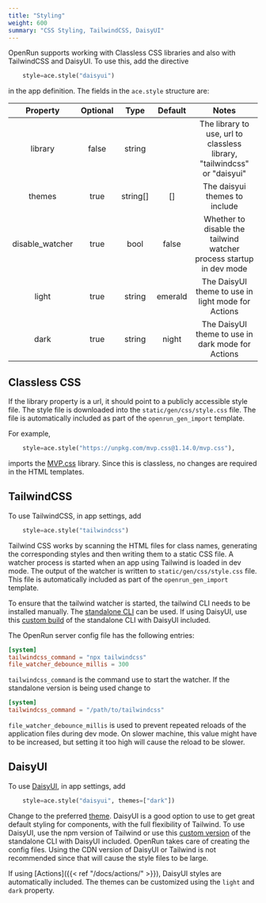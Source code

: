 ```yaml
---
title: "Styling"
weight: 600
summary: "CSS Styling, TailwindCSS, DaisyUI"
---
```


OpenRun supports working with Classless CSS libraries and also with TailwindCSS and DaisyUI. To use this, add the directive

```python {filename="app.star"}
    style=ace.style("daisyui")
```

in the app definition. The fields in the `ace.style` structure are:

|    Property     | Optional |   Type   | Default |                                  Notes                                   |
| :-------------: | :------: | :------: | :-----: | :----------------------------------------------------------------------: |
|     library     |  false   |  string  |         | The library to use, url to classless library, "tailwindcss" or "daisyui" |
|     themes      |   true   | string[] |   []    |                      The daisyui themes to include                       |
| disable_watcher |   true   |   bool   |  false  |   Whether to disable the tailwind watcher process startup in dev mode    |
|      light      |   true   |  string  | emerald |            The DaisyUI theme to use in light mode for Actions            |
|      dark       |   true   |  string  |  night  |            The DaisyUI theme to use in dark mode for Actions             |

## Classless CSS

If the library property is a url, it should point to a publicly accessible style file. The style file is downloaded into the `static/gen/css/style.css` file. The file is automatically included as part of the `openrun_gen_import` template.

For example,

```python {filename="app.star"}
    style=ace.style("https://unpkg.com/mvp.css@1.14.0/mvp.css"),
```

imports the [MVP.css](https://andybrewer.github.io/mvp/) library. Since this is classless, no changes are required in the HTML templates.

## TailwindCSS

To use TailwindCSS, in app settings, add

```python {filename="app.star"}
    style=ace.style("tailwindcss")
```

Tailwind CSS works by scanning the HTML files for class names, generating the corresponding styles and then writing them to a static CSS file. A watcher process is started when an app using Tailwind is loaded in dev mode. The output of the watcher is written to `static/gen/css/style.css` file. This file is automatically included as part of the `openrun_gen_import` template.

To ensure that the tailwind watcher is started, the tailwind CLI needs to be installed manually. The [standalone CLI](https://tailwindcss.com/blog/standalone-cli) can be used. If using DaisyUI, use this [custom build](https://github.com/dobicinaitis/tailwind-cli-extra) of the standalone CLI with DaisyUI included.

The OpenRun server config file has the following entries:

```toml {filename="openrun.toml"}
[system]
tailwindcss_command = "npx tailwindcss"
file_watcher_debounce_millis = 300
```

`tailwindcss_command` is the command use to start the watcher. If the standalone version is being used change to

```toml {filename="openrun.toml"}
[system]
tailwindcss_command = "/path/to/tailwindcss"
```

`file_watcher_debounce_millis` is used to prevent repeated reloads of the application files during dev mode. On slower machine, this value might have to be increased, but setting it too high will cause the reload to be slower.

## DaisyUI

To use [DaisyUI](https://daisyui.com/), in app settings, add

```python {filename="app.star"}
    style=ace.style("daisyui", themes=["dark"])
```

Change to the preferred [theme](https://daisyui.com/docs/themes/). DaisyUI is a good option to use to get great default styling for components, with the full flexibility of Tailwind. To use DaisyUI, use the npm version of Tailwind or use this [custom version](https://github.com/dobicinaitis/tailwind-cli-extra) of the standalone CLI with DaisyUI included. OpenRun takes care of creating the config files. Using the CDN version of DaisyUI or Tailwind is not recommended since that will cause the style files to be large.

If using [Actions]({{< ref "/docs/actions/" >}}), DaisyUI styles are automatically included. The themes can be customized using the `light` and `dark` property.
